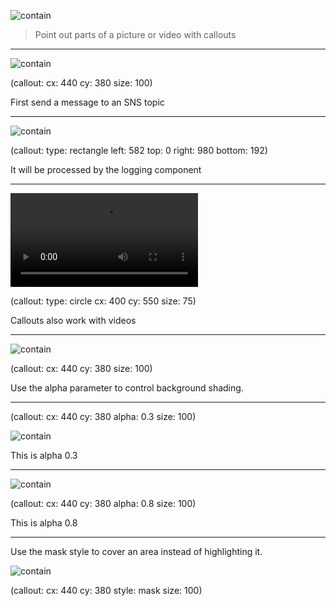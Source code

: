 ![contain](desole-arch-2.png)

> Point out parts of a picture or video with callouts

---

![contain](desole-arch-2.png)

(callout:
  cx: 440
  cy: 380
  size: 100)

First send a message to an SNS topic

---

![contain](desole-arch-2.png)
    
(callout:
  type: rectangle
  left: 582
  top: 0
  right: 980
  bottom: 192)

It will be processed by the logging component

---

![](birds.mp4)

(callout:
  type: circle
  cx: 400
  cy: 550
  size: 75)

Callouts also work with videos

---

![contain](desole-arch-2.png)

(callout:
  cx: 440
  cy: 380
  size: 100)

Use the alpha parameter to control background shading.

---

(callout:
  cx: 440
  cy: 380
  alpha: 0.3
  size: 100)

![contain](desole-arch-2.png)

This is alpha 0.3

---


![contain](desole-arch-2.png)

(callout:
  cx: 440
  cy: 380
  alpha: 0.8
  size: 100)

This is alpha 0.8

---

Use the mask style to cover an area instead of highlighting it.

![contain](desole-arch-2.png)

(callout:
  cx: 440
  cy: 380
  style: mask
  size: 100)

